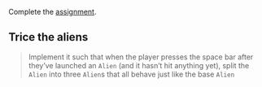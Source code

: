 Complete the [assignment](https://docs.cs50.net/ocw/games/assignments/6/assignment6.html).

## Trice the aliens

> Implement it such that when the player presses the space bar after they’ve launched an `Alien` (and it hasn’t hit anything yet), split the `Alien` into three `Alien`s that all behave just like the base `Alien`
